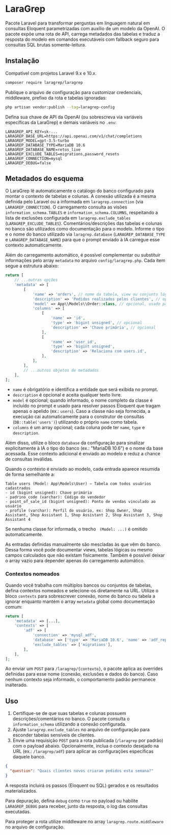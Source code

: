# LaraGrep

Pacote Laravel para transformar perguntas em linguagem natural em consultas Eloquent parametrizadas com auxílio de um modelo da OpenAI. O pacote expõe uma rota de API, carrega metadados das tabelas e traduz a resposta do modelo em comandos executáveis com fallback seguro para consultas SQL brutas somente-leitura.

## Instalação

Compatível com projetos Laravel 9.x e 10.x.

```bash
composer require laragrep/laragrep
```

Publique o arquivo de configuração para customizar credenciais, middleware, prefixo da rota e tabelas ignoradas:

```bash
php artisan vendor:publish --tag=laragrep-config
```

Defina sua chave de API da OpenAI (ou sobrescreva via variáveis específicas da LaraGrep) e demais variáveis no `.env`:

```env
LARAGREP_API_KEY=sk-...
LARAGREP_BASE_URL=https://api.openai.com/v1/chat/completions
LARAGREP_MODEL=gpt-3.5-turbo
LARAGREP_DATABASE_TYPE=MariaDB 10.6
LARAGREP_DATABASE_NAME=retos_live
LARAGREP_EXCLUDE_TABLES=migrations,password_resets
LARAGREP_CONNECTION=mysql
LARAGREP_DEBUG=false
```

## Metadados do esquema

O LaraGrep lê automaticamente o catálogo do banco configurado para montar o contexto de tabelas e colunas. A conexão utilizada é a mesma definida pelo Laravel ou a informada em `laragrep.connection` (via `LARAGREP_CONNECTION`). O carregamento consulta as visões `information_schema.TABLES` e `information_schema.COLUMNS`, respeitando a lista de exclusões configurada em `laragrep.exclude_tables` (`LARAGREP_EXCLUDE_TABLES`). Comentários/descrições das tabelas e colunas no banco são utilizados como documentação para o modelo. Informe o tipo e o nome do banco utilizado via `laragrep.database` (`LARAGREP_DATABASE_TYPE` e `LARAGREP_DATABASE_NAME`) para que o prompt enviado à IA carregue esse contexto automaticamente.

Além do carregamento automático, é possível complementar ou substituir informações pelo array `metadata` no arquivo `config/laragrep.php`. Cada item segue a estrutura abaixo:

```php
return [
    // ...outras opções
    'metadata' => [
        [
            'name' => 'orders', // nome da tabela, view ou conjunto lógico
            'description' => 'Pedidos realizados pelos clientes', // opcional
            'model' => App\\Models\\Order::class, // opcional, usado para executar passos Eloquent
            'columns' => [
                [
                    'name' => 'id',
                    'type' => 'bigint unsigned', // opcional
                    'description' => 'Chave primária', // opcional
                ],
                [
                    'name' => 'user_id',
                    'type' => 'bigint unsigned',
                    'description' => 'Relaciona com users.id',
                ],
            ],
        ],
        // ...outros objetos de metadados
    ],
];
```

- `name` é obrigatório e identifica a entidade que será exibida no prompt.
- `description` é opcional e aceita qualquer texto livre.
- `model` é opcional; quando informado, o nome completo da classe é incluído no prompt e usado para resolver passos Eloquent que tragam apenas o apelido (ex.: `users`). Caso a classe não seja fornecida, a execução cai automaticamente para o construtor de consultas (`DB::table('users')`) utilizando o próprio `name` como tabela.
- `columns` é um array opcional; cada coluna pode ter `name`, `type` e `description`.

Além disso, utilize o bloco `database` da configuração para sinalizar explicitamente à IA o tipo do banco (ex.: "MariaDB 10.6") e o nome da base acessada. Esse contexto adicional é enviado ao modelo e reduz a chance de consultas inválidas.

Quando o contexto é enviado ao modelo, cada entrada aparece resumida de forma semelhante a:

```
Table users (Model: App\Models\User) — Tabela com todos usuários cadastrados
- id (bigint unsigned): Chave primária
- padrino_code (varchar): Código do vendedor
- point_of_sale_id (bigint unsigned): Ponto de vendas vinculado ao usuário
- profile (varchar): Perfil do usuário, ex: Shop Owner, Shop Assistant, Shop Assistant 1, Shop Assistant 2, Shop Assistant 3, Shop Assistant 4
```

Se nenhuma classe for informada, o trecho ` (Model: ...)` é omitido automaticamente.

As entradas definidas manualmente são mescladas às que vêm do banco. Dessa forma você pode documentar views, tabelas lógicas ou mesmo campos calculados que não existam fisicamente. Também é possível deixar o array vazio para depender apenas do carregamento automático.

### Contextos nomeados

Quando você trabalha com múltiplos bancos ou conjuntos de tabelas, defina contextos nomeados e selecione-os diretamente na URL. Utilize o bloco `contexts` para sobrescrever conexão, nome do banco ou tabela a ignorar enquanto mantém o array `metadata` global como documentação comum:

```php
return [
    'metadata' => [...],
    'contexts' => [
        'adf' => [
            'connection' => 'mysql_adf',
            'database' => ['type' => 'MariaDB 10.6', 'name' => 'adf_reporting'],
            'exclude_tables' => ['migrations'],
        ],
    ],
];
```

Ao enviar um `POST` para `/laragrep/{contexto}`, o pacote aplica as overrides definidas para esse nome (conexão, exclusões e dados do banco). Caso nenhum contexto seja informado, o comportamento padrão permanece inalterado.

## Uso

1. Certifique-se de que suas tabelas e colunas possuem descrições/comentários no banco. O pacote consulta o `information_schema` utilizando a conexão configurada.
2. Ajuste `laragrep.exclude_tables` no arquivo de configuração para esconder tabelas sensíveis de clientes.
3. Envie uma requisição `POST` para a rota publicada (`/laragrep` por padrão) com o payload abaixo. Opcionalmente, inclua o contexto desejado na URL (ex.: `/laragrep/adf`) para aplicar as configurações específicas daquele banco.

```json
{
  "question": "Quais clientes novos criaram pedidos esta semana?"
}
```

A resposta incluirá os passos (Eloquent ou SQL) gerados e os resultados materializados.

Para depuração, defina `debug` como `true` no payload ou habilite `LARAGREP_DEBUG` para receber, junto da resposta, o log das consultas executadas.

Para proteger a rota utilize middleware no array `laragrep.route.middleware` no arquivo de configuração.

